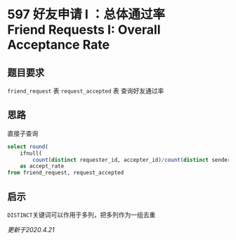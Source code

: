 # 597 好友申请 I ：总体通过率<br>Friend Requests I: Overall Acceptance Rate

## 题目要求
`friend_request` 表
`request_accepted` 表
查询好友通过率

## 思路
直接子查询
```sql
select round(
    ifnull(
        count(distinct requester_id, accepter_id)/count(distinct sender_id, send_to_id),0),2)
    as accept_rate
from friend_request, request_accepted
```

## 启示
`DISTINCT`关键词可以作用于多列，把多列作为一组去重

*更新于2020.4.21*
